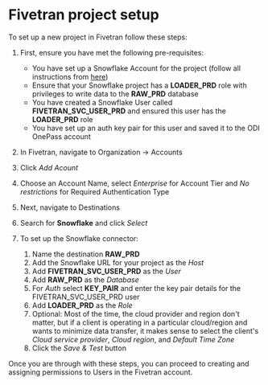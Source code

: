 # Fivetran project setup

To set up a new project in Fivetran follow these steps:

1. First, ensure you have met the following pre-requisites:
    - You have set up a Snowflake Account for the project (follow all instructions from [here](./snowflake-setup.md))
    - Ensure that your Snowflake project has a **LOADER_PRD** role with privileges to write data to the **RAW_PRD** database
    - You have created a Snowflake User called **FIVETRAN_SVC_USER_PRD** and ensured this user has the **LOADER_PRD** role
    - You have set up an auth key pair for this user and saved it to the ODI OnePass account

2. In Fivetran, navigate to Organization -> Accounts
3. Click _Add Acount_
4. Choose an Account Name, select _Enterprise_ for Account Tier and _No restrictions_ for Required Authentication Type
5. Next, navigate to Destinations
6. Search for **Snowflake** and click _Select_
7. To set up the Snowflake connector:
    1. Name the destination **RAW_PRD**
    2. Add the Snowflake URL for your project as the _Host_
    3. Add **FIVETRAN_SVC_USER_PRD** as the _User_
    4. Add **RAW_PRD** as the _Database_
    5. For _Auth_ select **KEY_PAIR** and enter the key pair details for the FIVETRAN_SVC_USER_PRD user
    6. Add **LOADER_PRD** as the _Role_
    7. Optional: Most of the time, the cloud provider and region don't matter, but if a client is operating in a particular cloud/region and wants to minimize data transfer, it makes sense to select the client's _Cloud service provider_, _Cloud region_, and _Default Time Zone_
    8. Click the _Save & Test_ button

Once you are through with these steps, you can proceed to creating and assigning permissions to Users in the Fivetran account.
